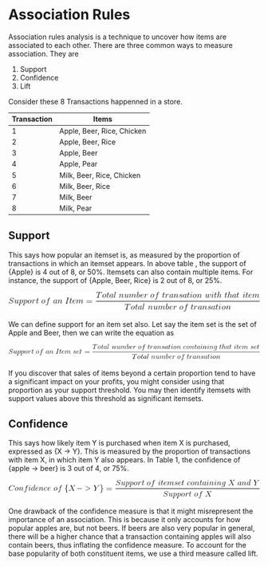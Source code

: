 # Association Rules
Association rules analysis is a technique to uncover how items are associated to each other. 
There are three common ways to measure association. They are
1. Support
2. Confidence
3. Lift

Consider these 8 Transactions happenned in a store.

Transaction|Items
---|---
1|Apple, Beer, Rice, Chicken
2|Apple, Beer, Rice
3|Apple, Beer
4|Apple, Pear
5|Milk, Beer, Rice, Chicken
6|Milk, Beer, Rice
7|Milk, Beer
8|Milk, Pear
 
## Support
This says how popular an itemset is, as measured by the proportion of transactions in which an itemset appears.
In above table , the support of {Apple} is 4 out of 8, or 50%. Itemsets can also contain multiple items. For instance, the support of {Apple, Beer, Rice} is 2 out of 8, or 25%.

![](https://github.com/vishnurapps/MachineLearningEndavour/blob/master/images/Item_Support.gif)

We can define support for an item set also. Let say the item set is the set of Apple and Beer, then we can write the equation as

![](https://github.com/vishnurapps/MachineLearningEndavour/blob/master/images/Item_set_Support.gif)

If you discover that sales of items beyond a certain proportion tend to have a significant impact on your profits, you might consider using that proportion as your support threshold. You may then identify itemsets with support values above this threshold as significant itemsets.

## Confidence 
This says how likely item Y is purchased when item X is purchased, expressed as {X -> Y}. This is measured by the proportion of transactions with item X, in which item Y also appears. In Table 1, the confidence of {apple -> beer} is 3 out of 4, or 75%.

![](https://github.com/vishnurapps/MachineLearningEndavour/blob/master/images/Confidence_of_X_to_Y.gif)

One drawback of the confidence measure is that it might misrepresent the importance of an association. This is because it only accounts for how popular apples are, but not beers. If beers are also very popular in general, there will be a higher chance that a transaction containing apples will also contain beers, thus inflating the confidence measure. To account for the base popularity of both constituent items, we use a third measure called lift.
